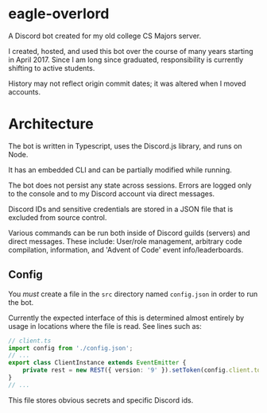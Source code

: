 # eagle-overlord

A Discord bot created for my old college CS Majors server.

I created, hosted, and used this bot over the course of many years starting in April 2017. Since I am long since graduated, responsibility is currently shifting to active students.

History may not reflect origin commit dates; it was altered when I moved accounts.

# Architecture

The bot is written in Typescript, uses the Discord.js library, and runs on Node.

It has an embedded CLI and can be partially modified while running.

The bot does not persist any state across sessions.
Errors are logged only to the console and to my Discord account via direct messages.

Discord IDs and sensitive credentials are stored in a JSON file that is excluded from source control.

Various commands can be run both inside of Discord guilds (servers) and direct messages.
These include: User/role management, arbitrary code compilation, information, and 'Advent of Code' event info/leaderboards.

## Config

You *must* create a file in the `src` directory named `config.json` in order to run the bot.

Currently the expected interface of this is determined almost entirely by usage in locations where the file is read.
See lines such as:
```ts
// client.ts
import config from './config.json';
// ...
export class ClientInstance extends EventEmitter {
    private rest = new REST({ version: '9' }).setToken(config.client.token);
}
// ...
```

This file stores obvious secrets and specific Discord ids.
